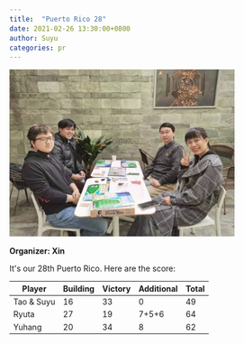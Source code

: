 ```yaml
---
title:  "Puerto Rico 28"
date: 2021-02-26 13:30:00+0800
author: Suyu
categories: pr
---
```


<a href="/images/pr_20210226.jpg">
<img src="/images/pr_20210226.jpg" width="400"/>
</a>

**Organizer: Xin**  

It's our 28th Puerto Rico. Here are the score: 

| Player    | Building | Victory | Additional | Total |
| ------    | -------- | ------- | ---------- | ----- |
| Tao & Suyu| 16       | 33      | 0          | 49    |
| Ryuta     | 27       | 19      | 7+5+6      | 64    |
| Yuhang    | 20       | 34      | 8          | 62    |
